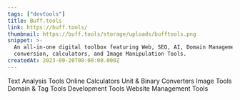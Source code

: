 ```yaml
---
tags: ["devtools"]
title: Buff.tools
link: https://buff.tools/
thumbnail: https://buff.tools/storage/uploads/bufftools.png
snippet: >-
  An all-in-one digital toolbox featuring Web, SEO, AI, Domain Management, unit
  conversion, calculators, and Image Manipulation Tools.
createdAt: 2023-09-20T00:00:00.000Z
---
```

Text Analysis Tools
Online Calculators
Unit & Binary Converters
Image Tools
Domain & Tag Tools
Development Tools
Website Management Tools